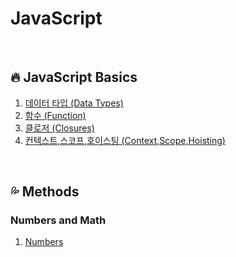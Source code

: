 # JavaScript

<br>

## :fire: JavaScript Basics

1. [데이터 타입 (Data Types)](https://github.com/yonghap/JavaScript/blob/main/posts/js/01.datatype.md)
2. [함수 (Function)](https://github.com/yonghap/JavaScript/blob/main/posts/js/02.function.md)
3. [클로저 (Closures)](https://github.com/yonghap/JavaScript/blob/main/posts/js/03.closures.md)
4. [컨텍스트,스코프,호이스팅 (Context,Scope,Hoisting)](https://github.com/yonghap/JavaScript/blob/main/posts/js/04.context.md)


<br>

## :sweat_drops: Methods

### Numbers and Math

1. [Numbers](https://github.com/yonghap/JavaScript/blob/main/posts/js/05.numbers.md)

